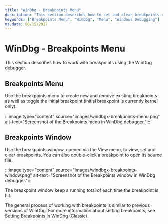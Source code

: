 ```yaml
---
title: "WinDbg - Breakpoints Menu"
description: "This section describes how to set and clear breakpoints using the WinDbg debugger."
keywords: ["Breakpoints Menu", "WinDbg", "Menu", "Windows Debugging"]
ms.date: 08/15/2017
---
```


# WinDbg - Breakpoints Menu

This section describes how to work with breakpoints using the WinDbg debugger.

## Breakpoints Menu

Use the breakpoints menu to create new and remove existing breakpoints as well as toggle the initial breakpoint (initial breakpoint is currently kernel only).

:::image type="content" source="images/windbgx-breakpoints-menu.png" alt-text="Screenshot of the Breakpoints menu in WinDbg debugger.":::

## Breakpoints Window

Use the breakpoints window, opened via the View menu, to view, set and clear breakpoints. You can also double-click a breakpoint to open its source file.

:::image type="content" source="images/windbgx-breakpoints-window.png" alt-text="Screenshot of the Breakpoints window in WinDbg debugger.":::

The breakpoint window keep a running total of each time the breakpoint is hit.

The general process of working with breakpoints is similar to previous versions of WinDbg. For more information about setting breakpoints, see [Setting Breakpoints in WinDbg (Classic)](../debugger/setting-breakpoints-in-windbg.md).

